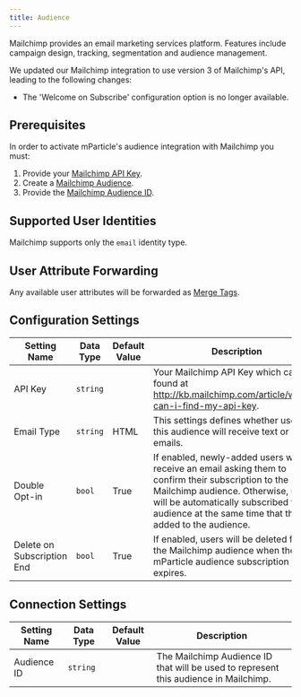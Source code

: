 ```yaml
---
title: Audience
---
```


Mailchimp provides an email marketing services platform.  Features include campaign design, tracking, segmentation and audience management.

<aside>
    We updated our Mailchimp integration to use version 3 of Mailchimp's API, leading to the following changes:
    <ul>
        <li>The 'Welcome on Subscribe' configuration option is no longer available.</li>
    </ul>
</aside>

## Prerequisites

In order to activate mParticle's audience integration with Mailchimp you must:

1.  Provide your [Mailchimp API Key](http://kb.mailchimp.com/article/where-can-i-find-my-api-key).
2.  Create a [Mailchimp Audience](https://mailchimp.com/help/create-audience/).
3.  Provide the [Mailchimp Audience ID](https://mailchimp.com/help/find-audience-id/).

## Supported User Identities

Mailchimp supports only the `email` identity type.

## User Attribute Forwarding

Any available user attributes will be forwarded as [Merge Tags](https://mailchimp.com/help/getting-started-with-merge-tags/).

## Configuration Settings

Setting Name | Data Type | Default Value | Description 
|---|---|---|---|
API Key | `string` | | Your Mailchimp API Key which can be found at http://kb.mailchimp.com/article/where-can-i-find-my-api-key.  
Email Type | `string` | HTML | This settings defines whether users in this audience will receive text or HTML emails.
Double Opt-in | `bool` | True | If enabled, newly-added users will receive an email asking them to confirm their subscription to the Mailchimp audience. Otherwise, users will be automatically subscribed to the audience at the same time that they are added to the audience.
Delete on Subscription End | `bool` | True |  If enabled, users will be deleted from the Mailchimp audience when the mParticle audience subscription expires.

## Connection Settings

Setting Name | Data Type | Default Value | Description 
|---|---|---|---
Audience ID | `string` | | The Mailchimp Audience ID that will be used to represent this audience in Mailchimp.
